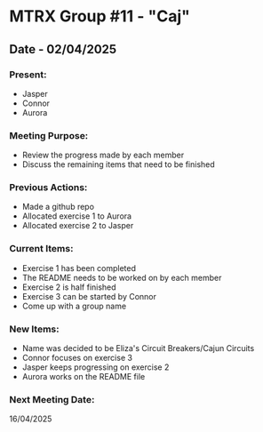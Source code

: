 # MTRX Group #11 - "Caj"
##  Date - 02/04/2025
### Present:
- Jasper
- Connor
- Aurora

### Meeting Purpose:
- Review the progress made by each member
- Discuss the remaining items that need to be finished

### Previous Actions:
- Made a github repo
- Allocated exercise 1 to Aurora
- Allocated exercise 2 to Jasper

### Current Items:
- Exercise 1 has been completed
- The README needs to be worked on by each member
- Exercise 2 is half finished
- Exercise 3 can be started by Connor
- Come up with a group name

### New Items:
- Name was decided to be Eliza's Circuit Breakers/Cajun Circuits
- Connor focuses on exercise 3
- Jasper keeps progressing on exercise 2
- Aurora works on the README file

### Next Meeting Date:
16/04/2025
